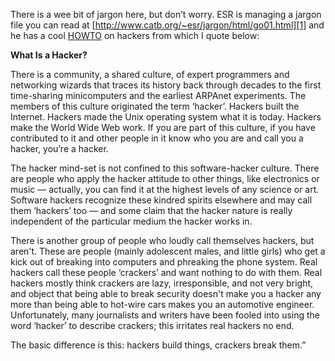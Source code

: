 There is a wee bit of jargon here, but don’t worry. ESR is managing a
jargon file you can read at
[http://www.catb.org/~esr/jargon/html/go01.html][1] and he has a cool
[HOWTO][2] on hackers from which I quote below:

**What Is a Hacker?**

There is a community, a shared culture, of expert programmers and
networking wizards that traces its history back through decades to the
first time-sharing minicomputers and the earliest ARPAnet experiments. The
members of this culture originated the term ‘hacker’. Hackers built the
Internet. Hackers made the Unix operating system what it is today. Hackers
make the World Wide Web work. If you are part of this culture, if you have
contributed to it and other people in it know who you are and call you a
hacker, you’re a hacker.

The hacker mind-set is not confined to this software-hacker culture. There
are people who apply the hacker attitude to other things, like electronics
or music — actually, you can find it at the highest levels of any science
or art. Software hackers recognize these kindred spirits elsewhere and may
call them ‘hackers’ too — and some claim that the hacker nature is really
independent of the particular medium the hacker works in.

There is another group of people who loudly call themselves hackers, but
aren't. These are people (mainly adolescent males, and little girls) who
get a kick out of breaking into computers and phreaking the phone system.
Real hackers call these people ‘crackers’ and want nothing to do with them.
Real hackers mostly think crackers are lazy, irresponsible, and not very
bright, and object that being able to break security doesn't make you a
hacker any more than being able to hot-wire cars makes you an automotive
engineer. Unfortunately, many journalists and writers have been fooled into
using the word ‘hacker’ to describe crackers; this irritates real hackers
no end.

The basic difference is this: hackers build things, crackers break them.”

[1]: http://www.catb.org/~esr/jargon/html/go01.html
[2]: http://www.catb.org/~esr/faqs/hacker-howto.html
